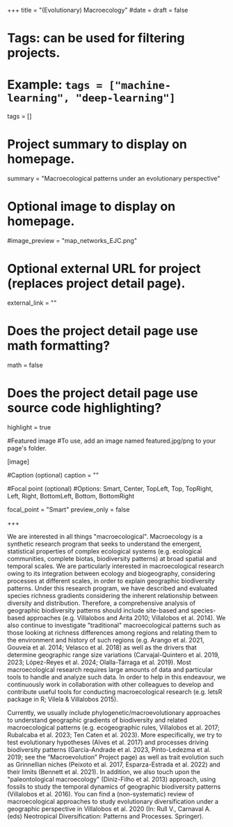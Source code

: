 +++
title = "(Evolutionary) Macroecology"
#date = 
draft = false
  
# Tags: can be used for filtering projects.
# Example: `tags = ["machine-learning", "deep-learning"]`
tags = []
  
# Project summary to display on homepage.
summary = "Macroecological patterns under an evolutionary perspective"
  
# Optional image to display on homepage.
#image_preview = "map_networks_EJC.png"
  
# Optional external URL for project (replaces project detail page).
external_link = ""
  
# Does the project detail page use math formatting?
math = false
  
# Does the project detail page use source code highlighting?
highlight = true

#Featured image
#To use, add an image named featured.jpg/png to your page's folder.

[image]

#Caption (optional)
caption = ""

#Focal point (optional)
#Options: Smart, Center, TopLeft, Top, TopRight, Left, Right, BottomLeft, Bottom, BottomRight

focal_point = "Smart"
preview_only = false 


+++

We are interested in all things "macroecological". Macroecology is a synthetic research program that seeks to understand the emergent, statistical properties of complex ecological systems (e.g. ecological communities, complete biotas, biodiversity patterns) at broad spatial and temporal scales. We are particularly interested in macroecological research owing to its integration between ecology and biogeography, considering processes at different scales, in order to explain geographic biodiversity patterns. Under this research program, we have described and evaluated species richness gradients considering the inherent relationship between diversity and distribution. Therefore, a comprehensive analysis of geographic biodiversity patterns should include site-based and species-based approaches (e.g. Villalobos and Arita 2010; Villalobos et al. 2014). We also continue to investigate "traditional" macroecological patterns such as those looking at richness differences among regions and relating them to the environment and history of such regions (e.g. Arango et al. 2021, Gouveia et al. 2014; Velasco et al. 2018) as well as the drivers that determine geographic range size variations (Carvajal-Quintero et al. 2019, 2023; López-Reyes et al. 2024; Olalla-Tárraga et al. 2019). Most macroecological research requires large amounts of data and particular tools to handle and analyze such data. In order to help in this endeavour, we continuously work in collaboration with other colleagues to develop and contribute useful tools for conducting macroecological research (e.g. letsR package in R; Vilela & Villalobos 2015).

Currently, we usually include phylogenetic/macroevolutionary approaches to understand geographic gradients of biodiversity and related macroecological patterns (e.g. ecogeographic rules, Villalobos et al. 2017; Rubalcaba et al. 2023; Ten Caten et al. 2023). More especifically, we try to test evolutionary hypotheses (Alves et al. 2017) and processes driving biodiversity patterns (García-Andrade et al. 2023, Pinto-Ledezma et al. 2019; see the “Macroevolution” Project page) as well as trait evolution such as Grinnellian niches (Peixoto et al. 2017, Esparza-Estrada et al. 2022) and their limits (Bennett et al. 2021). In addition, we also touch upon the "paleontological macroecology" (Diniz-Filho et al. 2013) approach, using fossils to study the temporal dynamics of geographic biodiversity patterns (Villalobos et al. 2016). You can find a (non-systematic) review of macroecological approaches to study evolutionary diversification under a geographic perspective in Villalobos et al. 2020 (In: Rull V., Carnaval A. (eds) Neotropical Diversification: Patterns and Processes. Springer).
